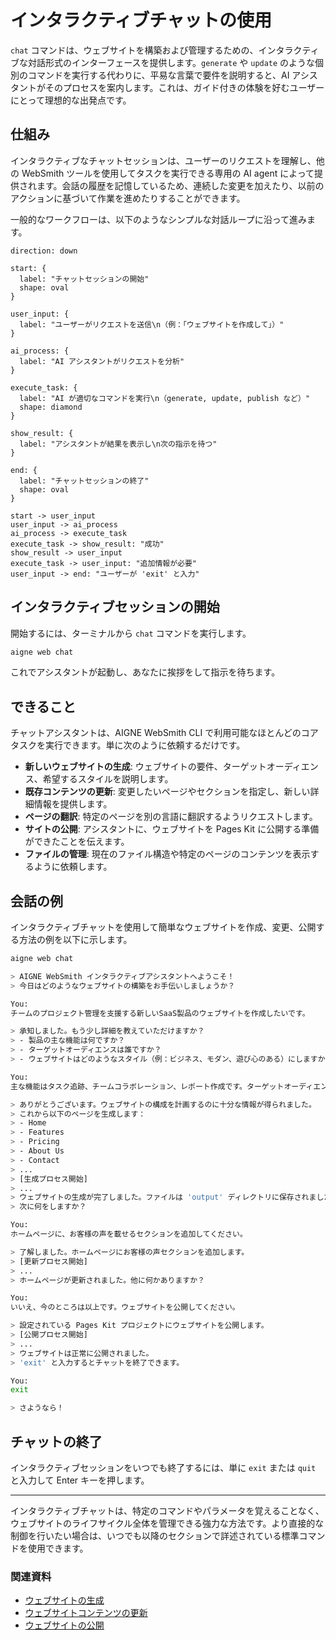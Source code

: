 # インタラクティブチャットの使用

`chat` コマンドは、ウェブサイトを構築および管理するための、インタラクティブな対話形式のインターフェースを提供します。`generate` や `update` のような個別のコマンドを実行する代わりに、平易な言葉で要件を説明すると、AI アシスタントがそのプロセスを案内します。これは、ガイド付きの体験を好むユーザーにとって理想的な出発点です。

## 仕組み

インタラクティブなチャットセッションは、ユーザーのリクエストを理解し、他の WebSmith ツールを使用してタスクを実行できる専用の AI agent によって提供されます。会話の履歴を記憶しているため、連続した変更を加えたり、以前のアクションに基づいて作業を進めたりすることができます。

一般的なワークフローは、以下のようなシンプルな対話ループに沿って進みます。

```d2
direction: down

start: {
  label: "チャットセッションの開始"
  shape: oval
}

user_input: {
  label: "ユーザーがリクエストを送信\n（例：「ウェブサイトを作成して」）"
}

ai_process: {
  label: "AI アシスタントがリクエストを分析"
}

execute_task: {
  label: "AI が適切なコマンドを実行\n（generate, update, publish など）"
  shape: diamond
}

show_result: {
  label: "アシスタントが結果を表示し\n次の指示を待つ"
}

end: {
  label: "チャットセッションの終了"
  shape: oval
}

start -> user_input
user_input -> ai_process
ai_process -> execute_task
execute_task -> show_result: "成功"
show_result -> user_input
execute_task -> user_input: "追加情報が必要"
user_input -> end: "ユーザーが 'exit' と入力"
```

## インタラクティブセッションの開始

開始するには、ターミナルから `chat` コマンドを実行します。

```bash
aigne web chat
```

これでアシスタントが起動し、あなたに挨拶をして指示を待ちます。

## できること

チャットアシスタントは、AIGNE WebSmith CLI で利用可能なほとんどのコアタスクを実行できます。単に次のように依頼するだけです。

*   **新しいウェブサイトの生成**: ウェブサイトの要件、ターゲットオーディエンス、希望するスタイルを説明します。
*   **既存コンテンツの更新**: 変更したいページやセクションを指定し、新しい詳細情報を提供します。
*   **ページの翻訳**: 特定のページを別の言語に翻訳するようリクエストします。
*   **サイトの公開**: アシスタントに、ウェブサイトを Pages Kit に公開する準備ができたことを伝えます。
*   **ファイルの管理**: 現在のファイル構造や特定のページのコンテンツを表示するように依頼します。

## 会話の例

インタラクティブチャットを使用して簡単なウェブサイトを作成、変更、公開する方法の例を以下に示します。

```bash コマンドライン icon=lucide:terminal
aigne web chat

> AIGNE WebSmith インタラクティブアシスタントへようこそ！
> 今日はどのようなウェブサイトの構築をお手伝いしましょうか？

You:
チームのプロジェクト管理を支援する新しいSaaS製品のウェブサイトを作成したいです。

> 承知しました。もう少し詳細を教えていただけますか？
> - 製品の主な機能は何ですか？
> - ターゲットオーディエンスは誰ですか？
> - ウェブサイトはどのようなスタイル（例：ビジネス、モダン、遊び心のある）にしますか？

You:
主な機能はタスク追跡、チームコラボレーション、レポート作成です。ターゲットオーディエンスは中小企業の経営者です。モダンスタイルのビジネスでお願いします。

> ありがとうございます。ウェブサイトの構成を計画するのに十分な情報が得られました。
> これから以下のページを生成します：
> - Home
> - Features
> - Pricing
> - About Us
> - Contact
> ...
> [生成プロセス開始]
> ...
> ウェブサイトの生成が完了しました。ファイルは 'output' ディレクトリに保存されました。
> 次に何をしますか？

You:
ホームページに、お客様の声を載せるセクションを追加してください。

> 了解しました。ホームページにお客様の声セクションを追加します。
> [更新プロセス開始]
> ...
> ホームページが更新されました。他に何かありますか？

You:
いいえ、今のところは以上です。ウェブサイトを公開してください。

> 設定されている Pages Kit プロジェクトにウェブサイトを公開します。
> [公開プロセス開始]
> ...
> ウェブサイトは正常に公開されました。
> 'exit' と入力するとチャットを終了できます。

You:
exit

> さようなら！
```

## チャットの終了

インタラクティブセッションをいつでも終了するには、単に `exit` または `quit` と入力して Enter キーを押します。

---

インタラクティブチャットは、特定のコマンドやパラメータを覚えることなく、ウェブサイトのライフサイクル全体を管理できる強力な方法です。より直接的な制御を行いたい場合は、いつでも以降のセクションで詳述されている標準コマンドを使用できます。

### 関連資料

*   [ウェブサイトの生成](./core-tasks-generating-a-website.md)
*   [ウェブサイトコンテンツの更新](./core-tasks-updating-website-content.md)
*   [ウェブサイトの公開](./core-tasks-publishing-your-website.md)